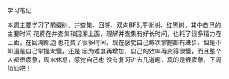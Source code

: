 学习笔记

本周主要学习了前缀树、并查集、回溯、双向BFS,平衡树、红黑树。其中自己的主要时间
花费在并查集和回溯上面，理解并查集有好长时间，也耗了很多精力在上面，在回溯那边
也花费了很多时间。现在感觉自己每次掌握都有进步，但是不知道是自己掌握太慢，还是
因为难度再增加，自己的效率再变得很慢，而且整个人都很疲惫，周末休息，感觉自己也
没有复习进去几道题，真的是很疲惫，下周加油吧！